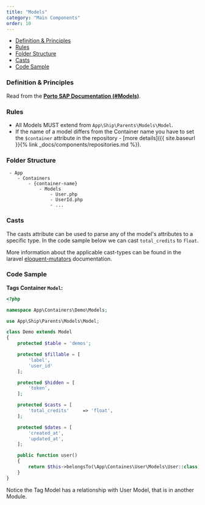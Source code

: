 ```yaml
---
title: "Models"
category: "Main Components"
order: 10
---
```


- [Definition & Principles](#definition-principles)
- [Rules](#rules)
- [Folder Structure](#folder-structure)
- [Casts](#casts)
- [Code Sample](#code-sample)

<a name="definition-principles"></a>

### Definition & Principles

Read from the [**Porto SAP Documentation (#Models)**](https://github.com/Mahmoudz/Porto#Models).

<a name="rules"></a>

### Rules

- All Models MUST extend from `App\Ship\Parents\Models\Model`.
- If the name of a model differs from the Container name you have to set the `$container` attribute in the repository - [more details]({{ site.baseurl }}{% link _docs/components/repositories.md %}).

<a name="folder-structure"></a>

### Folder Structure

```
 - App
    - Containers
        - {container-name}
            - Models
                - User.php
                - UserId.php
                - ...
```

<a name="casts"></a>

### Casts
The casts attribute can be used to parse any of the model's attributes to a specific type. In the code sample below we can cast `total_credits` to `float`.

More information about the applicable cast-types can be found in the laravel [eloquent-mutators](https://laravel.com/docs/5.4/eloquent-mutators) documentation.


<a name="code-sample"></a>

### Code Sample

**Tags Container `Model`:**

```php
<?php

namespace App\Containers\Demo\Models;

use App\Ship\Parents\Models\Model;

class Demo extends Model
{
    protected $table = 'demos';

    protected $fillable = [
        'label',
        'user_id'
    ];

    protected $hidden = [
        'token',
    ];

    protected $casts = [
        'total_credits'     => 'float',
    ];

    protected $dates = [
        'created_at',
        'updated_at',
    ];

    public function user()
    {
        return $this->belongsTo(\App\Containes\User\Models\User::class);
    }
}
```

Notice the Tag Model has a relationship with User Model, that is in another Module.
